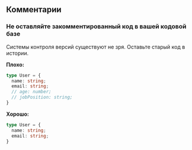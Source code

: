 ## Комментарии

### Не оставляйте закомментированный код в вашей кодовой базе

Системы контроля версий существуют не зря. Оставьте старый код в истории.

**Плохо:**

```ts
type User = {
  name: string;
  email: string;
  // age: number;
  // jobPosition: string;
}
```

**Хорошо:**

```ts
type User = {
  name: string;
  email: string;
}
```